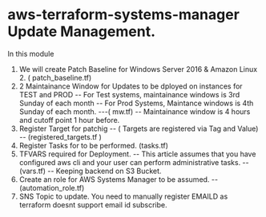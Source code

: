 # aws-terraform-systems-manager Update Management.

In this module  
1) We will create Patch Baseline for Windows Server 2016 & Amazon Linux 2. ( patch_baseline.tf)
2) 2 Maintainance Window for Updates to be dployed on instances for TEST and PROD 
   --   For Test systems, maintainance windows is 3rd Sunday of each month
   --   For Prod Systems, Maintance windows is 4th Sunday of each month. ---( mw.tf)
   --   Maintainance window is 4 hours and cutoff point 1 hour before.
3) Register Target for patchig 
   --   ( Targets are registered via Tag and Value) -- (registered_targets.tf )
4) Register Tasks for to be performed. (tasks.tf)
5) TFVARS required for Deployment.
   --   This article assumes that you have configured aws cli and your user can perform administrative tasks. -- (vars.tf)
   --   Keeping backend on S3 Bucket.
6) Create an role for AWS Systems Manager to be assumed. -- (automation_role.tf)
7) SNS Topic to update. You need to manually register EMAILD as terraform doesnt support email id subscribe.
